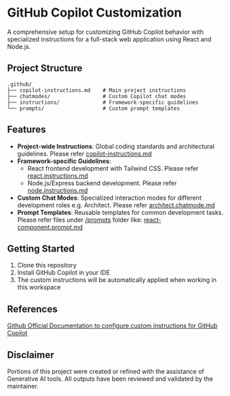 # GitHub Copilot Customization

A comprehensive setup for customizing GitHub Copilot behavior with specialized instructions for a full-stack web application using React and Node.js.

## Project Structure

```
.github/
├── copilot-instructions.md    # Main project instructions
├── chatmodes/                 # Custom Copilot chat modes
├── instructions/              # Framework-specific guidelines
└── prompts/                   # Custom prompt templates
```

## Features

- **Project-wide Instructions**: Global coding standards and architectural guidelines. Please refer [copilot-instructions.md](.github/copilot-instructions.md)
- **Framework-specific Guidelines**:
  - React frontend development with Tailwind CSS. Please refer [react.instructions.md](.github/instructions/react.instructions.md)
  - Node.js/Express backend development. Please refer [node.instructions.md](.github/instructions/node.instructions.md)
- **Custom Chat Modes**: Specialized interaction modes for different development roles e.g. Architect. Please refer [architect.chatmode.md](.github/chatmodes/architect.chatmode.md)
- **Prompt Templates**: Reusable templates for common development tasks. Please refer files under [/prompts](.github/prompts) folder like: [react-component.prompt.md](.github/prompts/react-component.prompt.md)



## Getting Started

1. Clone this repository
2. Install GitHub Copilot in your IDE
3. The custom instructions will be automatically applied when working in this workspace

## References 
[Github Official Documentation to configure custom instructions for GitHub Copilot](https://docs.github.com/en/copilot/how-tos/configure-custom-instructions)


## Disclaimer
Portions of this project were created or refined with the assistance of Generative AI tools. All outputs have been reviewed and validated by the maintainer.